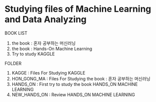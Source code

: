 # Studying files of Machine Learning and Data Analyzing 


BOOK LIST
1. the book : 혼자 공부하는 머신러닝
2. the book : Hands-On Machine Learning
3. Try to study KAGGLE

FOLDER
1. KAGGE : Files For Studying KAGGLE
2. HON_GONG_MA : Files For Studying the book : 혼자 공부하는 머신러닝
3. HANDS_ON : First try to study the book HANDS_ON MACHINE LEARNING
4. NEW_HANDS_ON : Review HANDS_ON MACHINE LEARNING

